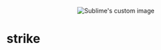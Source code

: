 
<p align="center">
  <img src="https://github.com/DjibrilM/strike/assets/82331014/6a31a94a-b522-4bae-997c-f76d6ce76018" alt="Sublime's custom image"/>
</p>

# strike
